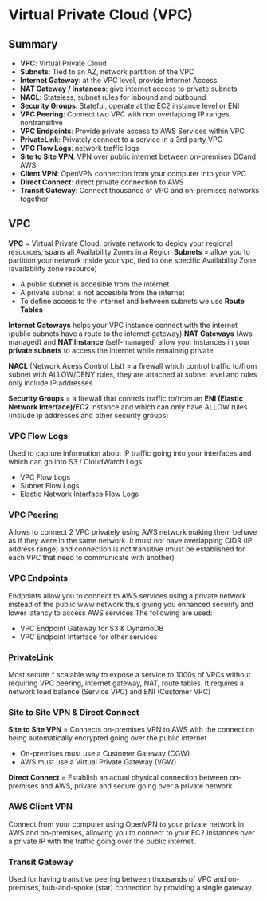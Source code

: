 # Virtual Private Cloud (VPC)

## Summary 

- **VPC**: Virtual Private Cloud
- **Subnets**: Tied to an AZ, network partition of the VPC
- **Internet Gateway**: at the VPC level, provide Internet Access
- **NAT Gateway / Instances**: give internet access to private subnets
- **NACL**: Stateless, subnet rules for inbound and outbound
- **Security Groups**: Stateful, operate at the EC2 instance level or ENI
- **VPC Peering**: Connect two VPC with non overlapping IP ranges, nontransitive
- **VPC Endpoints**: Provide private access to AWS Services within VPC
- **PrivateLink**: Privately connect to a service in a 3rd party VPC
- **VPC Flow Logs**: network traffic logs
- **Site to Site VPN**: VPN over public internet between on-premises DCand AWS
- **Client VPN**: OpenVPN connection from your computer into your VPC
- **Direct Connect**: direct private connection to AWS
- **Transit Gateway**: Connect thousands of VPC and on-premises networks together

## VPC

**VPC** = Virtual Private Cloud: private network to deploy your regional resources, spans all Availability Zones in a Region
**Subnets** = allow you to partition your network inside your vpc, tied to one specific Availability Zone (availability zone resource)
- A public subnet is accesible from the internet
- A private subnet is not accesible from the internet
- To define access to the internet and between subnets we use **Route Tables**

**Internet Gateways** helps your VPC instance connect with the internet (public subnets have a route to the internet gateway)
**NAT Gateways** (Aws-managed) and **NAT Instance** (self-managed) allow your instances in your **private subnets** to access the internet while remaining private

**NACL** (Network Acess Control List) = a firewall which control traffic to/from subnet with ALLOW/DENY rules, they are attached at subnet level and rules only include IP addresses

**Security Groups** = a firewall that controls traffic to/from an **ENI (Elastic Network Interface)/EC2** instance and which can only have ALLOW rules (include ip addresses and other security groups)

### VPC Flow Logs

Used to capture information about IP traffic going into your interfaces and which can go into S3 / CloudWatch Logs:
- VPC Flow Logs
- Subnet Flow Logs
- Elastic Network Interface Flow Logs

### VPC Peering

Allows to connect 2 VPC privately using AWS network making them behave as if they were in the same network. It must not have overlapping CIDR (IP address range) and connection is not transitive (must be established for each VPC that need to communicate with another)

### VPC Endpoints

Endpoints allow you to connect to AWS services using a private network instead of the public www network thus giving you enhanced security and lower latency to access AWS services
The following are used:
- VPC Endpoint Gateway for S3 & DynamoDB
- VPC Endpoint Interface for other services

### PrivateLink

Most secure * scalable way to expose a service to 1000s of VPCs without requiring VPC peering, internet gateway, NAT, route tables. It requires a network load balance (Service VPC) and ENI (Customer VPC)

### Site to Site VPN & Direct Connect

**Site to Site VPN** = Connects on-premises VPN to AWS with the connection being automatically encrypted going over the public internet
- On-premises must use a Customer Gateway (CGW)
- AWS must use a Virtual Private Gateway (VGW)

**Direct Connect** = Establish an actual physical connection between on-premises and AWS, private and secure going over a private network

### AWS Client VPN

Connect from your computer using OpenVPN to your private network in AWS and on-premises, allowing you to connect to your EC2 instances over a private IP with the traffic going over the public internet.

### Transit Gateway

Used for having transitive peering between thousands of VPC and on-premises, hub-and-spoke (star) connection by providing a single gateway.
